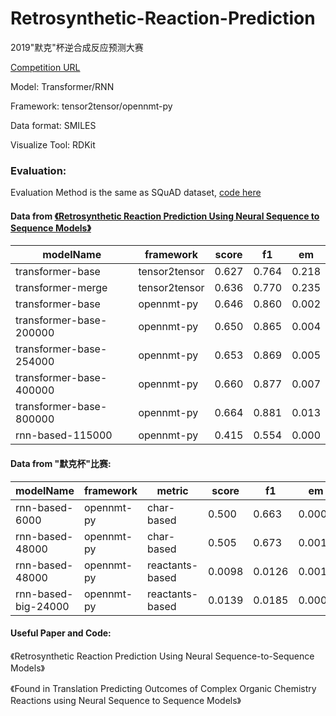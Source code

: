# Retrosynthetic-Reaction-Prediction

2019"默克"杯逆合成反应预测大赛

[Competition URL](https://www.kesci.com/home/competition/merck?from=mpdf)

Model: Transformer/RNN

Framework: tensor2tensor/opennmt-py

Data format: SMILES

Visualize Tool: RDKit


### Evaluation:

Evaluation Method is the same as SQuAD dataset, [code here](https://worksheets.codalab.org/rest/bundles/0x4c6febb3f9574587a6729b23b5e2f290/contents/blob/)


#### Data from [《Retrosynthetic Reaction Prediction Using Neural Sequence to Sequence Models》](https://github.com/pandegroup/reaction_prediction_seq2seq)


|modelName|framework |score | f1 | em |
| ------ |------|------ |------ | ------ |
|transformer-base| tensor2tensor |0.627 | 0.764 | 0.218 |
|transformer-merge| tensor2tensor |0.636 | 0.770 | 0.235 |
|transformer-base| opennmt-py |0.646 | 0.860 | 0.002 |
|transformer-base-200000| opennmt-py |0.650 | 0.865 | 0.004 |
|transformer-base-254000| opennmt-py |0.653 | 0.869 | 0.005 |
|transformer-base-400000| opennmt-py |0.660 | 0.877 | 0.007 |
|transformer-base-800000| opennmt-py |0.664 | 0.881 | 0.013 |
|rnn-based-115000| opennmt-py |0.415 | 0.554 | 0.000 |

#### Data from "默克杯"比赛:

|modelName|framework |metric|score | f1 | em |
| ------ |------|------ |------|------ | ------ |
|rnn-based-6000| opennmt-py |char-based|0.500 | 0.663 | 0.000 |
|rnn-based-48000| opennmt-py |char-based|0.505 | 0.673 | 0.0015 |
|rnn-based-48000| opennmt-py |reactants-based|0.0098 | 0.0126 | 0.0015 |
|rnn-based-big-24000| opennmt-py |reactants-based|0.0139 | 0.0185 | 0.0000 |

#### Useful Paper and Code:

《Retrosynthetic Reaction Prediction Using Neural Sequence-to-Sequence Models》

《Found in Translation Predicting Outcomes of Complex Organic Chemistry Reactions using Neural Sequence to Sequence Models》


